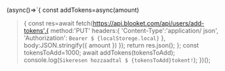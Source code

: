 (async()=>´{
  const addTokens=async(amount)
  >{
     const res=await
fetch(https://api.blooket.com/api/users/add-tokens',{
      method:'PUT'
      headers:{
        'Content-Type':'application/
json',
        'Authorization': `Bearer $
{localStorege.local}`
      },
      body:JSON.stringify({ amount })
    });
    return res.json();
  };
  const tokensToAdd=1000;
  await addTokens(tokensToAdd);
  console.log(`Sikeresen hozzaadtal $
{tokensToAdd}tokent!`);
})();

